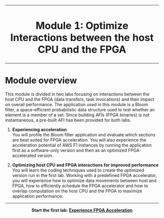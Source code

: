 <table>
<tr>
 <td align="center"><h1>Module 1: Optimize Interactions between the host CPU and the FPGA
 </td>
</tr>
</table>

# Module overview

This module is divided in two labs focusing on interactions between the host CPU and the FPGA (data transfers, task invocations) and their impact on overall performance. The application used in this module is a Bloom filter, a space-efficient probabilistic data structure used to test whether an element is a member of a set. Since building AFIs (FPGA binaries) is not instantaneous, a pre-built AFI has been provided for both labs. 

1. **Experiencing acceleration** \
You will profile the Bloom filter application and evaluate which sections are best suited for FPGA acceleration. You will also experience the acceleration potential of AWS F1 instances by running the application first as a software-only version and then as an optimized FPGA-accelerated version.

1. **Optimizing host CPU and FPGA interactions for improved performance** \
You will learn the coding techniques used to create the optimized version run in the first lab. Working with a predefined FPGA accelerator, you will experience how to optimize data movements between host and FPGA, how to efficiently schedule the FPGA accelerator and how to overlap computation on the host CPU and the FPGA to maximize application performance. 


---------------------------------------

<p align="center"><b>
Start the first lab: <a href="host_eval.md">Experience FPGA Acceleration</a>
</b></p>
